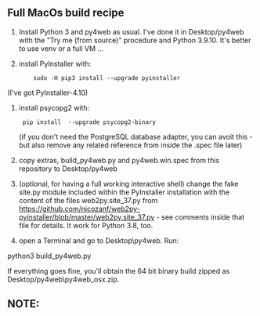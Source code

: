 ## Full MacOs build recipe
1. Install Python 3 and py4web as usual. I've done it in Desktop/py4web with the "Try me (from source)" procedure and Python 3.9.10. It's better to use venv or a full VM ...

1. install PyInstaller with:

           sudo -H pip3 install --upgrade pyinstaller

(I've got PyInstaller-4.10)

1. install psycopg2 with:

        pip install  --upgrade psycopg2-binary
        
   (if you don't need the PostgreSQL database adapter, you can avoit this - but also remove any related reference from inside the .spec file later)

1. copy extras, build_py4web.py and py4web.win.spec from this repository to Desktop/py4web

1. (optional, for having a full working interactive shell) change the fake site.py module included within the PyInstaller installation with the content of the files web2py.site_37.py
   from https://github.com/nicozanf/web2py-pyinstaller/blob/master/web2py.site_37.py - see comments inside that file for details. It work for Python 3.8, too.

1. open a Terminal and go to Desktop\py4web. Run:

python3 build_py4web.py

If everything goes fine, you'll obtain the 64 bit binary build zipped as Desktop/py4web\py4web_osx.zip.


## NOTE:



